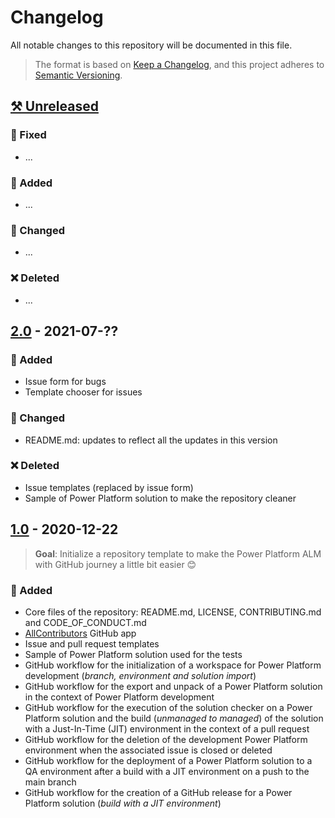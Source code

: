 # Changelog

All notable changes to this repository will be documented in this file.

> The format is based on [Keep a Changelog](https://keepachangelog.com/en/), and this project adheres to [Semantic Versioning](https://semver.org/spec/v2.0.0.html).

## [⚒ Unreleased]

### 🔨 Fixed

- ...

### 🚀 Added

- ...

### 🤖 Changed

- ...

### ❌ Deleted

- ...

## [2.0] - 2021-07-??

### 🚀 Added

- Issue form for bugs
- Template chooser for issues

### 🤖 Changed

- README.md: updates to reflect all the updates in this version

### ❌ Deleted

- Issue templates (replaced by issue form)
- Sample of Power Platform solution to make the repository cleaner

## [1.0] - 2020-12-22

> **Goal**: Initialize a repository template to make the Power Platform ALM with GitHub journey a little bit easier 😊

### 🚀 Added

- Core files of the repository: README.md, LICENSE, CONTRIBUTING.md and CODE_OF_CONDUCT.md
- [AllContributors](https://allcontributors.org/) GitHub app
- Issue and pull request templates
- Sample of Power Platform solution used for the tests
- GitHub workflow for the initialization of a workspace for Power Platform development (*branch, environment and solution import*)
- GitHub workflow for the export and unpack of a Power Platform solution in the context of Power Platform development
- GitHub workflow for the execution of the solution checker on a Power Platform solution and the build (*unmanaged to managed*) of the solution with a Just-In-Time (JIT) environment in the context of a pull request
- GitHub workflow for the deletion of the development Power Platform environment when the associated issue is closed or deleted
- GitHub workflow for the deployment of a Power Platform solution to a QA environment after a build with a JIT environment on a push to the main branch
- GitHub workflow for the creation of a GitHub release for a Power Platform solution (*build with a JIT environment*)

[⚒ Unreleased]: https://github.com/rpothin/PowerPlatform-ALM-With-GitHub-Template/compare/v2.0...HEAD
[2.0]: https://github.com/rpothin/PowerPlatform-ALM-With-GitHub-Template/compare/v1.0...v2.0
[1.0]: https://github.com/rpothin/PowerPlatform-ALM-With-GitHub-Template/releases/tag/v1.0